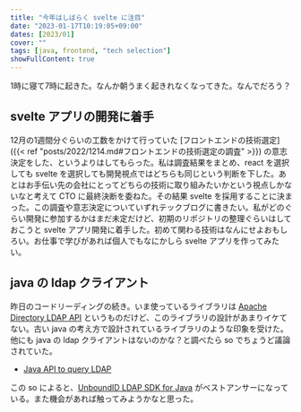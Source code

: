 ```yaml
---
title: "今年はしばらく svelte に注目"
date: "2023-01-17T10:19:05+09:00"
dates: [2023/01]
cover: ""
tags: [java, frontend, "tech selection"]
showFullContent: true
---
```


1時に寝て7時に起きた。なんか朝うまく起きれなくなってきた。なんでだろう？

## svelte アプリの開発に着手

12月の1週間分ぐらいの工数をかけて行っていた [フロントエンドの技術選定]({{< ref "posts/2022/1214.md#フロントエンドの技術選定の調査" >}}) の意志決定をした、というよりはしてもらった。私は調査結果をまとめ、react を選択しても svelte を選択しても開発視点ではどちらも同じという判断を下した。あとはお手伝い先の会社にとってどちらの技術に取り組みたいかという視点しかないなと考えて CTO に最終決断を委ねた。その結果 svelte を採用することに決まった。この調査や意志決定についていずれテックブログに書きたい。私がどのぐらい開発に参加するかはまだ未定だけど、初期のリポジトリの整理ぐらいはしておこうと svelte アプリ開発に着手した。初めて関わる技術はなんにせよおもしろい。お仕事で学びがあれば個人でもなにかしら svelte アプリを作ってみたい。

## java の ldap クライアント

昨日のコードリーディングの続き。いま使っているライブラリは [Apache Directory LDAP API](https://directory.apache.org/api/) というものだけど、このライブラリの設計があまりイケてない。古い java の考え方で設計されているライブラリのような印象を受けた。他にも java の ldap クライアントはないのかな？と調べたら so でちょうど議論されていた。

* [Java API to query LDAP](https://stackoverflow.com/questions/15619147/java-api-to-query-ldap)

この so によると、[UnboundID LDAP SDK for Java](https://ldap.com/unboundid-ldap-sdk-for-java/) がベストアンサーになっている。また機会があれば触ってみようかなと思った。
